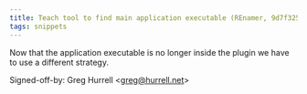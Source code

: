 ```yaml
---
title: Teach tool to find main application executable (REnamer, 9d7f325)
tags: snippets
---
```


Now that the application executable is no longer inside the plugin we have to use a different strategy.

Signed-off-by: Greg Hurrell &lt;greg@hurrell.net&gt;
